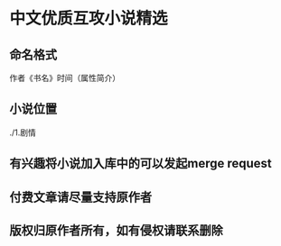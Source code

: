 # 中文优质互攻小说精选

## 命名格式

作者《书名》时间（属性简介）

## 小说位置

./1.剧情

## 有兴趣将小说加入库中的可以发起merge request

## 付费文章请尽量支持原作者

## 版权归原作者所有，如有侵权请联系删除
